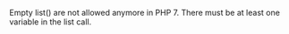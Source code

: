 Empty list() are not allowed anymore in PHP 7. There must be at least one variable in the list call.

<?php

//Not accepted since PHP 7.0
list() = array(1,2,3);

//Still valid PHP code
list(,$x) = array(1,2,3);

?>

